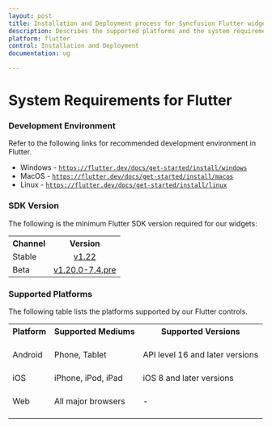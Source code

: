 ```yaml
---
layout: post
title: Installation and Deployment process for Syncfusion Flutter widgets
description: Describes the supported platforms and the system requirements to install the Syncfusion Flutter widgets.
platform: flutter
control: Installation and Deployment
documentation: ug

---
```


# System Requirements for Flutter

### Development Environment

Refer to the following links for recommended development environment in Flutter.

* Windows - [`https://flutter.dev/docs/get-started/install/windows`](https://flutter.dev/docs/get-started/install/windows)
* MacOS - [`https://flutter.dev/docs/get-started/install/macos`](https://flutter.dev/docs/get-started/install/macos)
* Linux - [`https://flutter.dev/docs/get-started/install/linux`](https://flutter.dev/docs/get-started/install/linux)

### SDK Version

The following is the minimum Flutter SDK version required for our widgets:

<table>
    <tr>
        <th>Channel</th>
        <th>Version</th>
    </tr>
    <tr>
        <td>Stable</td>
        <td style="text-align:center">
            <a href="https://storage.googleapis.com/flutter_infra/releases/stable/windows/flutter_windows_1.20.1-stable.zip">v1.22</a>
        </td>
    </tr>
    <tr>
        <td>Beta</td>
        <td style="text-align:center">
            <a href="https://storage.googleapis.com/flutter_infra/releases/beta/windows/flutter_windows_1.20.0-7.4.pre-beta.zip">v1.20.0-7.4.pre</a>
        </td>
    </tr>
</table>

### Supported Platforms

The following table lists the platforms supported by our Flutter controls.

<table>
    <tr>
        <th>Platform<br/>
            <br/></th>        
        <th>
          Supported Mediums
            <br/>
            <br/>
        </th>
        <th>
            Supported Versions
            <br/>
            <br/>
        </th>
    </tr>
    <tr>
        <td rowspan="2">
            Android
            <br/>
            <br/>
        </td>
        <td rowspan="2">
        Phone, Tablet
        <br/>
        <br/>
        </td>
    </tr>
     <tr>
        <td>
            API level 16 and later versions
            <br/>
            <br/>
        </td>
    </tr>
    <tr>
        <td>
            iOS
            <br/>
            <br/>
        </td>
        <td>
            iPhone, iPod, iPad
            <br/>
            <br/>
        </td>
        <td>
            iOS 8 and later versions
            <br/>
            <br/>
        </td>
    </tr>
    <tr>
        <td>
            Web
            <br/>
            <br/>
        </td>
        <td>
            All major browsers
            <br/>
            <br/>
        </td>
        <td>
            -
            <br/>
            <br/>
        </td>
    </tr>
    
</table>